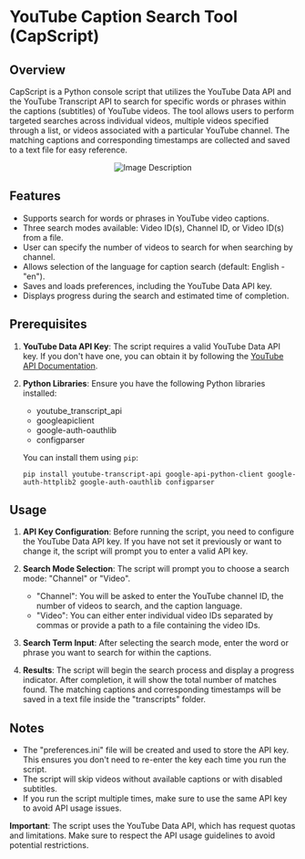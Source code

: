 # YouTube Caption Search Tool (CapScript)

## Overview
CapScript is a Python console script that utilizes the YouTube Data API and the YouTube Transcript API to search for specific words or phrases within the captions (subtitles) of YouTube videos. The tool allows users to perform targeted searches across individual videos, multiple videos specified through a list, or videos associated with a particular YouTube channel. The matching captions and corresponding timestamps are collected and saved to a text file for easy reference.

<p align="center">
  <img src="https://github.com/yanpuri/CapScript/assets/121260820/62020658-8500-4f06-aee0-3a0dd236f963" alt="Image Description">
</p>

## Features
- Supports search for words or phrases in YouTube video captions.
- Three search modes available: Video ID(s), Channel ID, or Video ID(s) from a file.
- User can specify the number of videos to search for when searching by channel.
- Allows selection of the language for caption search (default: English - "en").
- Saves and loads preferences, including the YouTube Data API key.
- Displays progress during the search and estimated time of completion.

## Prerequisites
1. **YouTube Data API Key**: The script requires a valid YouTube Data API key. If you don't have one, you can obtain it by following the [YouTube API Documentation](https://developers.google.com/youtube/registering_an_application).

2. **Python Libraries**: Ensure you have the following Python libraries installed:
   - youtube_transcript_api
   - googleapiclient
   - google-auth-oauthlib
   - configparser

   You can install them using `pip`:

   ```
   pip install youtube-transcript-api google-api-python-client google-auth-httplib2 google-auth-oauthlib configparser
   ```

## Usage
1. **API Key Configuration**: Before running the script, you need to configure the YouTube Data API key. If you have not set it previously or want to change it, the script will prompt you to enter a valid API key.

2. **Search Mode Selection**: The script will prompt you to choose a search mode: "Channel" or "Video". 
   - "Channel": You will be asked to enter the YouTube channel ID, the number of videos to search, and the caption language.
   - "Video": You can either enter individual video IDs separated by commas or provide a path to a file containing the video IDs.

3. **Search Term Input**: After selecting the search mode, enter the word or phrase you want to search for within the captions.

4. **Results**: The script will begin the search process and display a progress indicator. After completion, it will show the total number of matches found. The matching captions and corresponding timestamps will be saved in a text file inside the "transcripts" folder.

## Notes
- The "preferences.ini" file will be created and used to store the API key. This ensures you don't need to re-enter the key each time you run the script.
- The script will skip videos without available captions or with disabled subtitles.
- If you run the script multiple times, make sure to use the same API key to avoid API usage issues.

**Important**: The script uses the YouTube Data API, which has request quotas and limitations. Make sure to respect the API usage guidelines to avoid potential restrictions.
